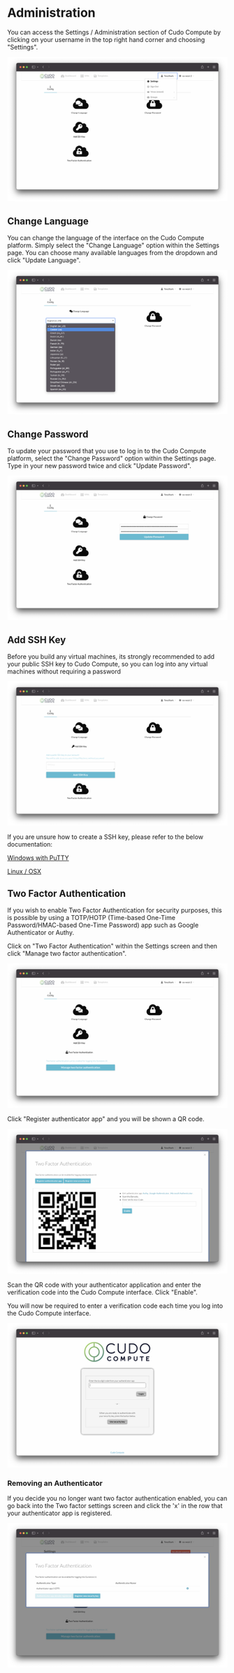 # Administration

You can access the Settings / Administration section of Cudo Compute by clicking on your username in the top right hand corner and choosing "Settings".

![img](./administration.png)

## Change Language

You can change the language of the interface on the Cudo Compute platform. Simply select the "Change Language" option within the Settings page. You can choose many available languages from the dropdown and click "Update Language".

![img](./language.png)

## Change Password

To update your password that you use to log in to the Cudo Compute platform, select the "Change Password" option within the Settings page. Type in your new password twice and click "Update Password".

![img](./password.png)

## Add SSH Key

Before you build any virtual machines, its strongly recommended to add your public SSH key to Cudo Compute, so you can log into any virtual machines without requiring a password

![img](./sshkey.png)

If you are unsure how to create a SSH key, please refer to the below documentation:

[Windows with PuTTY](https://www.ssh.com/academy/ssh/putty/windows/puttygen)

[Linux / OSX](https://www.ssh.com/academy/ssh/keygen)

## Two Factor Authentication

If you wish to enable Two Factor Authentication for security purposes, this is possible by using a TOTP/HOTP (Time-based One-Time Password/HMAC-based One-Time Password) app such as Google Authenticator or Authy.

Click on "Two Factor Authentication" within the Settings screen and then click "Manage two factor authentication".

![img](./twofactor1.png)

Click "Register authenticator app" and you will be shown a QR code.

![img](./twofactor2.png)

Scan the QR code with your authenticator application and enter the verification code into the Cudo Compute interface. Click "Enable".

You will now be required to enter a verification code each time you log into the Cudo Compute interface.

![img](./twofactor3.png)

### Removing an Authenticator

If you decide you no longer want two factor authentication enabled, you can go back into the Two factor settings screen and click the 'x' in the row that your authenticator app is registered.

![img](./twofactor4.png)

